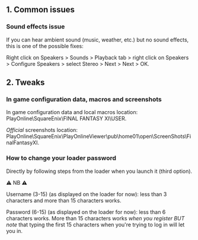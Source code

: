 ## 1. Common issues

### Sound effects issue

If you can hear ambient sound (music, weather, etc.) but no sound effects, this is one of the possible fixes:

Right click on Speakers > Sounds > Playback tab > right click on Speakers > Configure Speakers > select Stereo > Next > Next > OK.

## 2. Tweaks

### In game configuration data, macros and screenshots

In game configuration data and local macros location: PlayOnline\SquareEnix\FINAL FANTASY XI\USER.

_Official_ screenshots location: PlayOnline\SquareEnix\PlayOnlineViewer\pub\home01\open\ScreenShots\FinalFantasyXI.

### How to change your loader password

Directly by following steps from the loader when you launch it (third option).

⚠️ NB ⚠️

Username (3-15) (as displayed on the loader for now): less than 3 characters and more than 15 characters works.

Password (6-15) (as displayed on the loader for now): less than 6 characters works. More than 15 characters works _when you register BUT note_ that typing the first 15 characters when you're trying to log in will let you in.